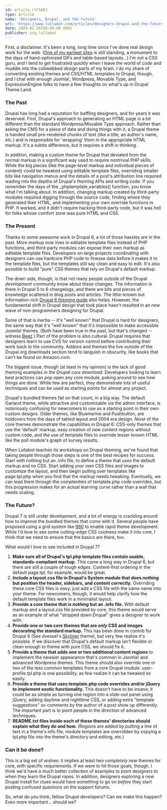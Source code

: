 ```yaml
---
id: article.rlF1ARJ
type: Article
name: 'Designers, Drupal, and the Future'
url: 'https://www.lullabot.com/articles/designers-drupal-and-the-future'
date: 2009-01-26T00:00:00.000Z
publisher: org.lullabot
---
```

First, a disclaimer. It's been a long, long time since I've done real design work for the web. ([One of my earliest sites](http://www.howardconcrete.com/) is still standing, a monument to the days of hand-optimized GIFs and table-based layouts...) I'm not a CSS guru, and I tend to get frustrated quickly when I leave the world of *code* and muddle into the cobwebbed *design* parts of my brain. I do my share of converting existing themes and CSS/HTML templates to Drupal, though, and I chat with enough Joomla!, Wordpress, Movable Type, and ExpressionEngine folks to have a few thoughts on what's up in Drupal Theme Land.

### The Past

Drupal has long had a reputation for baffling designers, and for years it was deserved. First, Drupal's approach to generating an HTML page is a bit different than the standard Wordpress/Movable Type approach. Rather than asking the CMS for a piece of data and doing things with it, a Drupal theme is handed small pre-rendered chunks of text (like a title, an author's name, etc.) and is responsible for 'wrapping' them in the appropriate HTML markup. It's a subtle difference, but it requires a shift in thinking.

In addition, making a custom theme for Drupal that deviated from the normal markup in a significant way used to require nontrivial PHP skills. While the big pieces (like the page-level markup and individual pieces of content) could be tweaked using editable template files, overriding smaller bits like navigation menus and the details of a post's attribution line required wading into the depths of Drupal's theming APIs and writing code. If you remember the days of the \_phptemplate\_variables() function, you know what I'm talking about. In addition, changing markup created by third-party modules required digging through the source code, finding where they generated their HTML, and implementing your own override functions in PHP. It worked, and it didn't require hacking third-party code, but it was hell for folks whose comfort zone was pure HTML and CSS.

### The Present

Thanks to some awesome work in Drupal 6, a lot of those hassles are in the past. More markup now lives in editable template files instead of PHP functions, and third-party modules can expose their own markup as editable template files. Developers on large projects coordinating with designers can use hardcore PHP code to finesse data before it makes it to the template files, but the templates still say clean and easy to edit. It's also possible to build "pure" CSS themes that rely on Drupal's default markup.

The down side, though, is that not many people outside of the Drupal *development* community know about these changes. The information is there in Drupal 5 to 6 changelogs, and there are bits and pieces of knowledge scattered in blog posts and articles. The little-known but information-rich [Drupal 6 theming guide](http://drupal.org/theme-guide/6) also helps. However, the fundamental shift in Drupal design that took place hasn't resulted in an new wave of non-programmers designing for Drupal.

Some of that is inertia -- it's "well known" that Drupal is hard for designers, the same way that it's "well known" that it's impossible to make accessible Joomla! themes. (Both have been true in the past, but that's changed -- witness [Beez](http://www.joomla-beez.com/).) Part of the problem is also cultural. Drupal requires that designers learn to use CVS for version control before contributing their work back to the community. Addons and themes the live outside of the Drupal.org downloads section tend to languish in obscurity, like books that can't be found on Amazon.com.

The biggest issue, though (at least in my opinion) is the lack of good theming examples *in the Drupal core download*. Developers looking to learn best practices can pop open any core module, poking around to see how things are done. While few are perfect, they demonstrate lots of useful techniques and can be used as starting points for almost any project.

Drupal's bundled themes fail on that count, in a big way. The default Garland theme, while attractive and customizable via the admin interface, is notoriously confusing for newcomers to use as a starting point in their own custom designs. Older themes, like Bluemarine and Pushbutton, are holdovers from the days of tabled layout and 2004 era design. *None* of the core themes demonstrate the capabilities in Drupal 6: CSS-only themes that use the 'default' markup, easy creation of new content regions without custom code, and the use of template files to override lesser known HTML like the poll module's graph of survey results.

When Lullabot teaches its workshops on Drupal theming, we've found that taking people through those steps is one of the best recipes for success. Start with nothing but an .info file, to define a theme that uses the default markup and no CSS. Start adding your own CSS files and images to customize the layout, and then begin pulling over templates like page.tpl.php when you find that the markup needs tweaking. Eventually, we can lead them through the complexities of template.php code overrides, but this progression makes for an actual learning *curve* rather than a wall that needs scaling.

### The Future?

Drupal 7 is still under development, and a lot of energy is crackling around how to improve the bundled themes that come with it. Several people have proposed using a grid system like [960](http://960.gs/) to enable rapid theme development. While I'd love to see some cutting-edge CSS coolness make it into core, I think that we need to ensure that the basics are there, too.

What would I love to see included in Drupal 7?

1.  **Make sure all of Drupal's tpl.php template files contain usable, standards-compliant markup.** This came a long way in Drupal 6, but there are still a couple of rough edges. Content-first ordering in the default page.tpl, for example, would be great.
2.  **Include a layout.css file in Drupal's System module that does *nothing* but position the header, sidebars, and content correctly.** Overriding these core CSS files is easy; just add a CSS file with the same name into your theme. For newcomers, though, it would help clarify how the default template files work in a minimalist layout.
3.  **Provide a core theme that is *nothing* but an .info file.** With default markup and a layout.css file provided by core, this theme would serve as an example of what "stripped down Drupal" gives a designer to work with.
4.  **Provide one or two core themes that are *only* CSS and images decorating the standard markup.** This has been done in contrib for Drupal 6 (See dvessel's [Skyliner](http://colorovfire.com/) theme), but very few realize it's possible. If we discover that Drupal's default markup isn't flexible or clean enough to theme with pure CSS, we should fix it.
5.  **Provide a theme that adds one or two additional content regions** to implement the newsier appearance that's common in Joomla! and advanced Wordpress themes. This theme should also override one or two of the less common templates from a core Drupal module: user-profile.tpl.php is one possibility, as few realize it can be tweaked so easily.
6.  **Provide a theme that uses template.php code overrides and/or jQuery to implement exotic functionality.** This doesn't have to be insane; it could be as simple as turning one region into a slide-out panel using jQuery, adding daytime and nighttime CSS, or adding extra "template suggestions" so comments by the author of a post show up differently. The important part is to point people in the direction of advanced techniques.
7.  **README.txt files inside each of these themes' directories should explain what they do and how.** (Regions are added by putting a line of text in a theme's info file, module templates are overridden by copying a tpl.php file into the theme's directory and editing, etc.)

### Can it be done?

This is a big set of wishes: it implies at least two *completely new* themes for core, with specific requirements. If we were to hit those goals, though, I think we'd have a much better collection of examples to point designers to when they learn the Drupal ropes. In addition, designers exploring a new Drupal install for clues would have something to go on *before* they start posting confused questions on the support forums.

So, what do you think, fellow Drupal developers? Can we make this happen? Even more important... should we?
